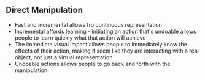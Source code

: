 ## Direct Manipulation

- Fast and incremental allows fro continuous representation
- Incremental affords learning - initiating an action that's undoable allows people to learn quickly what that action will achieve
- The immediate visual impact allows people to immediately know the effects of their action, making it seem like they are interacting with a real object, not just a virtual representation
- Undoable actions allows people to go back and forth with the manipulation